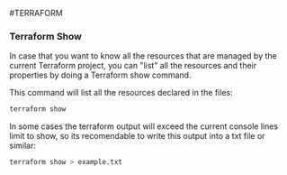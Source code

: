 #TERRAFORM  

### Terraform Show

In case that you want to know all the resources that are managed by the current Terraform project, you can "list" all the resources and their properties by doing a Terraform show command. 

This command will list all the resources declared in the files: 

```bash
terraform show
```

In some cases the terraform output will exceed the current console lines limit to show, so its recomendable to write this output into a txt file or similar: 

```bash
terraform show > example.txt
```


